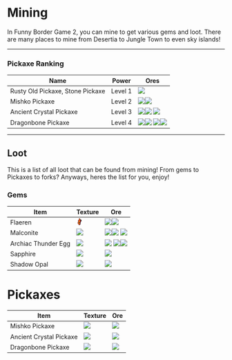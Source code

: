 # Mining

In Funny Border Game 2, you can mine to get various gems and loot. There are many places to mine from Desertia to Jungle Town to even sky islands!

<hr>

### Pickaxe Ranking

| Name | Power | Ores |
|-|:-:|-|
|Rusty Old Pickaxe, Stone Pickaxe| Level 1 | <img src="https://minecraft.wiki/images/thumb/Block_of_Raw_Copper_JE2_BE2.png/150px-Block_of_Raw_Copper_JE2_BE2.png?a4e9a">
|Mishko Pickaxe|Level 2|<img src="https://minecraft.wiki/images/thumb/Block_of_Raw_Copper_JE2_BE2.png/150px-Block_of_Raw_Copper_JE2_BE2.png?a4e9a"><img src="https://minecraft.wiki/images/thumb/Block_of_Raw_Iron_JE3_BE2.png/150px-Block_of_Raw_Iron_JE3_BE2.png?d82b7">
|Ancient Crystal Pickaxe|Level 3|<img src="https://minecraft.wiki/images/thumb/Block_of_Raw_Copper_JE2_BE2.png/150px-Block_of_Raw_Copper_JE2_BE2.png?a4e9a"><img src="https://minecraft.wiki/images/thumb/Block_of_Raw_Iron_JE3_BE2.png/150px-Block_of_Raw_Iron_JE3_BE2.png?d82b7"> <img src="https://minecraft.wiki/images/thumb/Block_of_Raw_Gold_JE3_BE2.png/150px-Block_of_Raw_Gold_JE3_BE2.png?f4653">
|Dragonbone Pickaxe|Level 4|<img src="https://minecraft.wiki/images/thumb/Block_of_Raw_Copper_JE2_BE2.png/150px-Block_of_Raw_Copper_JE2_BE2.png?a4e9a"><img src="https://minecraft.wiki/images/thumb/Block_of_Raw_Iron_JE3_BE2.png/150px-Block_of_Raw_Iron_JE3_BE2.png?d82b7"> <img src="https://minecraft.wiki/images/thumb/Block_of_Raw_Gold_JE3_BE2.png/150px-Block_of_Raw_Gold_JE3_BE2.png?f4653"><img src="https://minecraft.wiki/images/thumb/Budding_Amethyst_JE3_BE1.png/150px-Budding_Amethyst_JE3_BE1.png?a467b">

<hr>

## Loot
This is a list of all loot that can be found from mining! From gems to Pickaxes to forks? Anyways, heres the list for you, enjoy!


### Gems

| Item | Texture | Ore |
|-|-|-|
| Flaeren | <img src="assets/item/flaeren.png"> | <img src="https://minecraft.wiki/images/thumb/Block_of_Raw_Copper_JE2_BE2.png/150px-Block_of_Raw_Copper_JE2_BE2.png?a4e9a"><img src="https://minecraft.wiki/images/thumb/Block_of_Raw_Iron_JE3_BE2.png/150px-Block_of_Raw_Iron_JE3_BE2.png?d82b7"> |
| Malconite | <img src="https://minecraft.wiki/images/Emerald_JE3_BE3.png?4c5f3">| <img src="https://minecraft.wiki/images/thumb/Block_of_Raw_Copper_JE2_BE2.png/150px-Block_of_Raw_Copper_JE2_BE2.png?a4e9a"><img src="https://minecraft.wiki/images/thumb/Block_of_Raw_Iron_JE3_BE2.png/150px-Block_of_Raw_Iron_JE3_BE2.png?d82b7"> <img src="https://minecraft.wiki/images/thumb/Block_of_Raw_Gold_JE3_BE2.png/150px-Block_of_Raw_Gold_JE3_BE2.png?f4653"> |
|Archiac Thunder Egg| <img src="https://minecraft.wiki/images/Popped_Chorus_Fruit_JE2_BE2.png?eb1b0"> | <img src="https://minecraft.wiki/images/thumb/Block_of_Raw_Iron_JE3_BE2.png/150px-Block_of_Raw_Iron_JE3_BE2.png?d82b7"> <img src="https://minecraft.wiki/images/thumb/Block_of_Raw_Gold_JE3_BE2.png/150px-Block_of_Raw_Gold_JE3_BE2.png?f4653"><img src="https://minecraft.wiki/images/thumb/Budding_Amethyst_JE3_BE1.png/150px-Budding_Amethyst_JE3_BE1.png?a467b">
|Sapphire|<img src="https://minecraft.wiki/images/Cyan_Dye_JE2_BE2.png?52b77">|<img src="https://minecraft.wiki/images/thumb/Block_of_Raw_Gold_JE3_BE2.png/150px-Block_of_Raw_Gold_JE3_BE2.png?f4653">
|Shadow Opal|<img src="https://minecraft.wiki/images/thumb/Ender_Pearl_JE3_BE2.png/150px-Ender_Pearl_JE3_BE2.png?829a7">|<img src="https://minecraft.wiki/images/thumb/Budding_Amethyst_JE3_BE1.png/150px-Budding_Amethyst_JE3_BE1.png?a467b">

# Pickaxes

| Item | Texture | Ore |
|-|-|-|
| Mishko Pickaxe | <img src="https://minecraft.wiki/images/Golden_Pickaxe_JE4_BE3.png?f9470"> | <img src="https://minecraft.wiki/images/thumb/Block_of_Raw_Copper_JE2_BE2.png/150px-Block_of_Raw_Copper_JE2_BE2.png?a4e9a">
| Ancient Crystal Pickaxe |<img src="https://minecraft.wiki/images/Netherite_Pickaxe_JE3.png?36cb3">| <img src="https://minecraft.wiki/images/thumb/Block_of_Raw_Iron_JE3_BE2.png/150px-Block_of_Raw_Iron_JE3_BE2.png?d82b7">|
|Dragonbone Pickaxe|<img src="https://minecraft.wiki/images/Iron_Pickaxe_JE3_BE2.png?8a6ea">|<img src="https://minecraft.wiki/images/thumb/Block_of_Raw_Gold_JE3_BE2.png/150px-Block_of_Raw_Gold_JE3_BE2.png?f4653">|